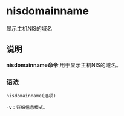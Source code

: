 nisdomainname
===

显示主机NIS的域名

## 说明

**nisdomainname命令** 用于显示主机NIS的域名。

### 语法  

```
nisdomainname(选项)
```

  

```
-v：详细信息模式。
```


